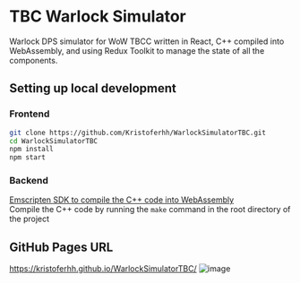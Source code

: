  # TBC Warlock Simulator
 Warlock DPS simulator for WoW TBCC written in React, C++ compiled into WebAssembly, and using Redux Toolkit to manage the state of all the components.
 
 ## Setting up local development
 ### Frontend
 ```bash
 git clone https://github.com/Kristoferhh/WarlockSimulatorTBC.git
 cd WarlockSimulatorTBC
 npm install
 npm start
 ```
 ### Backend
 [Emscripten SDK to compile the C++ code into WebAssembly](https://emscripten.org/docs/getting_started/downloads.html)  
 Compile the C++ code by running the `make` command in the root directory of the project
 
 ## GitHub Pages URL
 https://kristoferhh.github.io/WarlockSimulatorTBC/
 ![image](https://user-images.githubusercontent.com/12117382/136641237-61653b35-7b94-4fcb-bca5-243eba96e8f8.png)
